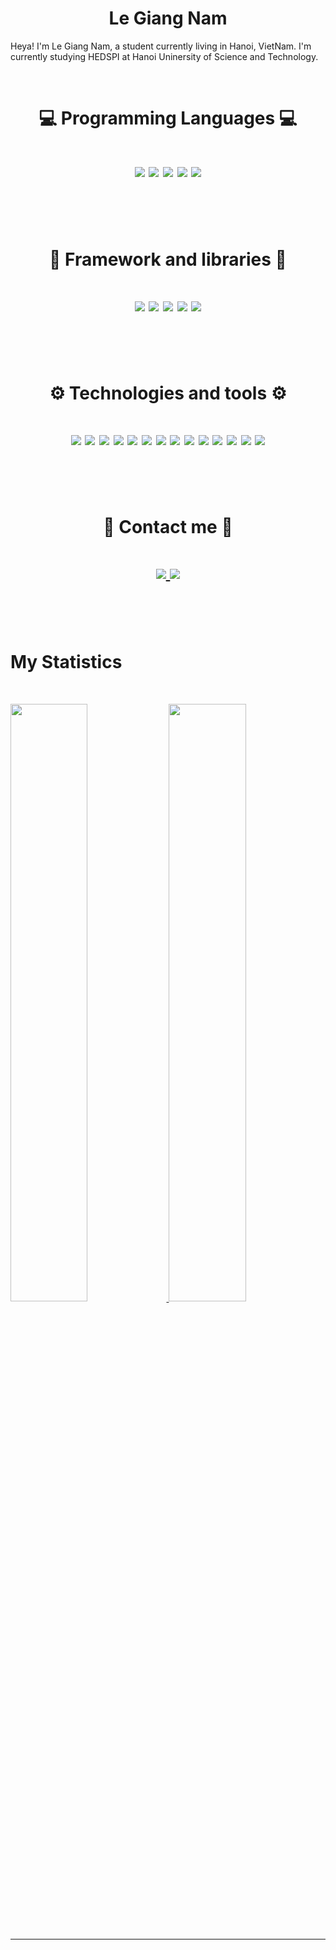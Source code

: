 <h1 align="center">
  <b>Le Giang Nam</b>
</h1>

Heya! I'm Le Giang Nam, a student currently living in Hanoi, VietNam. I'm currently studying HEDSPI at Hanoi Uninersity of Science and Technology.

<br>

<p>
<div align="center">
<h1>💻 Programming Languages 💻<h1/>
  <img src="https://img.shields.io/badge/HTML5-E34F26?style=for-the-badge&logo=html5&logoColor=white">
  <img src="https://img.shields.io/badge/CSS3-1572B6?style=for-the-badge&logo=css3&logoColor=white">
  <img src="https://img.shields.io/badge/JavaScript-323330?style=for-the-badge&logo=javascript&logoColor=F7DF1E">
  <img src="https://img.shields.io/badge/Python-FFD43B?style=for-the-badge&logo=python&logoColor=blue">
  <img src="https://img.shields.io/badge/C-00599C?style=for-the-badge&logo=c&logoColor=white">
 <br />
 <br />
 <br />
 <h1>🚀 Framework and libraries 🚀<h1/>
  <img src="https://img.shields.io/badge/React-20232A?style=for-the-badge&logo=react&logoColor=61DAFB">
  <img src="https://img.shields.io/badge/next.js-000000?style=for-the-badge&logo=nextdotjs&logoColor=white">
  <img src="https://img.shields.io/badge/Node.js-339933?style=for-the-badge&logo=nodedotjs&logoColor=white">
  <img src="https://img.shields.io/badge/Express.js-000000?style=for-the-badge&logo=express&logoColor=white">
  <img src="https://img.shields.io/badge/Bootstrap-563D7C?style=for-the-badge&logo=bootstrap&logoColor=white">
   <br />
 <br />
 <br />
 <h1>⚙️ Technologies and tools ⚙️<h1/>
  <img src="https://img.shields.io/badge/Postman-FF6C37?style=for-the-badge&logo=Postman&logoColor=white">
  <img src="https://img.shields.io/badge/prettier-1A2C34?style=for-the-badge&logo=prettier&logoColor=F7BA3E">
  <img src="https://img.shields.io/badge/Vercel-000000?style=for-the-badge&logo=vercel&logoColor=white">
  <img src="https://img.shields.io/badge/eslint-3A33D1?style=for-the-badge&logo=eslint&logoColor=white">
  <img src="https://img.shields.io/badge/MySQL-005C84?style=for-the-badge&logo=mysql&logoColor=white">
  <img src="https://img.shields.io/badge/Prisma-3982CE?style=for-the-badge&logo=Prisma&logoColor=white">
  <img src="https://img.shields.io/badge/firebase-ffca28?style=for-the-badge&logo=firebase&logoColor=black">
  <img src="https://img.shields.io/badge/Microsoft%20SQL%20Server-CC2927?style=for-the-badge&logo=microsoft%20sql%20server&logoColor=white">
  <img src="https://img.shields.io/badge/PostgreSQL-316192?style=for-the-badge&logo=postgresql&logoColor=white">
  <img src="https://img.shields.io/badge/GIT-E44C30?style=for-the-badge&logo=git&logoColor=white">
  <img src="https://img.shields.io/badge/Font_Awesome-339AF0?style=for-the-badge&logo=fontawesome&logoColor=white">
  <img src="https://img.shields.io/badge/GitHub%20Pages-222222?style=for-the-badge&logo=GitHub%20Pages&logoColor=white">
  <img src="https://img.shields.io/badge/Yarn-2C8EBB?style=for-the-badge&logo=yarn&logoColor=white">
  <img src="https://img.shields.io/badge/npm-CB3837?style=for-the-badge&logo=npm&logoColor=white">
   <br />
 <br />
 <br />
 <h1>📱 Contact me 📱<h1/>
  <a href="https://facebook.com/nam.le.1402">
  <img src="https://img.shields.io/badge/Facebook-1877F2?style=for-the-badge&logo=facebook&logoColor=white">
  <a/>
  <a href="https://github.com/rzngnam1402/">
  <img src="https://img.shields.io/badge/GitHub-100000?style=for-the-badge&logo=github&logoColor=white">
  <a/>
</div>
</p>
 <br />
 <br />
 <br />
 
# My Statistics

<br/>
<p align="left">
  <a href="https://github.com/rzngnam1402/">
  <img width="49.5%" src="https://github-readme-stats.vercel.app/api?username=rzngnam1402&show_icons=true&theme=gruvbox&hide_border=true" />
    <img width="49.5%" src="https://github-readme-streak-stats.herokuapp.com/?user=rzngnam1402&theme=gruvbox&hide_border=true" />
  </a>
</p>
<br>

------
